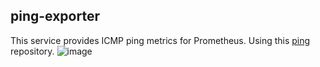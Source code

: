 ## ping-exporter

This service provides ICMP ping metrics for Prometheus. Using this [ping](https://github.com/cerebnismus/ping) repository.
![image](https://github.com/cerebnismus/ping-exporter/assets/11842029/6dc07f84-08f4-46a3-b6f6-1ab37968330e)
